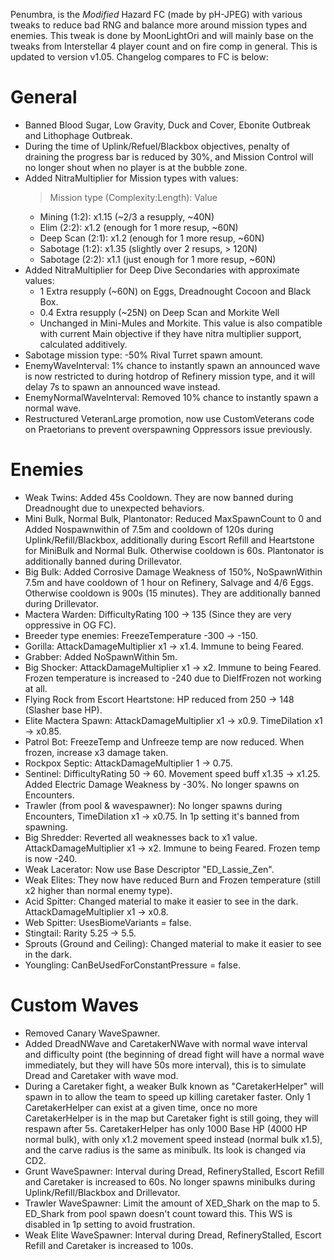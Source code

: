 Penumbra, is the *Modified* Hazard FC (made by pH-JPEG) with various tweaks to reduce bad RNG and balance more around mission types and enemies. This tweak is done by MoonLightOri and will mainly base on the tweaks from Interstellar 4 player count and on fire comp in general. This is updated to version v1.05. Changelog compares to FC is below:

# General
- Banned Blood Sugar, Low Gravity, Duck and Cover, Ebonite Outbreak and Lithophage Outbreak.
- During the time of Uplink/Refuel/Blackbox objectives, penalty of draining the progress bar is reduced by 30%, and Mission Control will no longer shout when no player is at the bubble zone.
- Added NitraMultiplier for Mission types with values:
  > Mission type (Complexity:Length): Value
    + Mining    (1:2): x1.15 (~2/3 a resupply, ~40N)
    + Elim      (2:2): x1.2 (enough for 1 more resup, ~60N)
    + Deep Scan (2:1): x1.2 (enough for 1 more resup, ~60N)
    + Sabotage  (1:2): x1.35 (slightly over 2 resups, > 120N)
    + Sabotage  (2:2): x1.1 (just enough for 1 more resup, ~60N)
- Added NitraMultiplier for Deep Dive Secondaries with approximate values: 
    + 1 Extra resupply (~60N) on Eggs, Dreadnought Cocoon and Black Box.
    + 0.4 Extra resupply (~25N) on Deep Scan and Morkite Well
    + Unchanged in Mini-Mules and Morkite.
This value is also compatible with current Main objective if they have nitra multiplier support, calculated additively.
- Sabotage mission type: -50% Rival Turret spawn amount.
- EnemyWaveInterval: 1% chance to instantly spawn an announced wave is now restricted to during hotdrop of Refinery mission type, and it will delay 7s to spawn an announced wave instead.
- EnemyNormalWaveInterval: Removed 10% chance to instantly spawn a normal wave.
- Restructured VeteranLarge promotion, now use CustomVeterans code on Praetorians to prevent overspawning Oppressors issue previously.

# Enemies
- Weak Twins: Added 45s Cooldown. They are now banned during Dreadnought due to unexpected behaviors.
- Mini Bulk, Normal Bulk, Plantonator: Reduced MaxSpawnCount to 0 and Added Nospawnwithin of 7.5m and cooldown of 120s during Uplink/Refill/Blackbox, additionally during Escort Refill and Heartstone for MiniBulk and Normal Bulk. Otherwise cooldown is 60s. Plantonator is additionally banned during Drillevator.
- Big Bulk: Added Corrosive Damage Weakness of 150%, NoSpawnWithin 7.5m and have cooldown of 1 hour on Refinery, Salvage and 4/6 Eggs. Otherwise cooldown is 900s (15 minutes). They are additionally banned during Drillevator.
- Mactera Warden: DifficultyRating 100 -> 135 (Since they are very oppressive in OG FC).
- Breeder type enemies: FreezeTemperature -300 -> -150.
- Gorilla: AttackDamageMultiplier x1 -> x1.4. Immune to being Feared.
- Grabber: Added NoSpawnWithin 5m.
- Big Shocker: AttackDamageMultiplier x1 -> x2. Immune to being Feared. Frozen temperature is increased to -240 due to DieIfFrozen not working at all.
- Flying Rock from Escort Heartstone: HP reduced from 250 -> 148 (Slasher base HP).
- Elite Mactera Spawn: AttackDamageMultiplier x1 -> x0.9. TimeDilation x1 -> x0.85.
- Patrol Bot: FreezeTemp and Unfreeze temp are now reduced. When frozen, increase x3 damage taken.
- Rockpox Septic: AttackDamageMultiplier 1 -> 0.75.
- Sentinel: DifficultyRating 50 -> 60. Movement speed buff x1.35 -> x1.25. Added Electric Damage Weakness by -30%. No longer spawns on Encounters.
- Trawler (from pool & wavespawner): No longer spawns during Encounters, TimeDilation x1 -> x0.75. In 1p setting it's banned from spawning.
- Big Shredder: Reverted all weaknesses back to x1 value. AttackDamageMultiplier x1 -> x2. Immune to being Feared. Frozen temp is now -240.
- Weak Lacerator: Now use Base Descriptor "ED_Lassie_Zen".
- Weak Elites: They now have reduced Burn and Frozen temperature (still x2 higher than normal enemy type).
- Acid Spitter: Changed material to make it easier to see in the dark. AttackDamageMultiplier x1 -> x0.8.
- Web Spitter: UsesBiomeVariants = false.
- Stingtail: Rarity 5.25 -> 5.5.
- Sprouts (Ground and Ceiling): Changed material to make it easier to see in the dark. 
- Youngling: CanBeUsedForConstantPressure = false.

# Custom Waves
- Removed Canary WaveSpawner.
- Added DreadNWave and CaretakerNWave with normal wave interval and difficulty point (the beginning of dread fight will have a normal wave immediately, but they will have 50s more interval), this is to simulate Dread and Caretaker with wave mod.
- During a Caretaker fight, a weaker Bulk known as "CaretakerHelper" will spawn in to allow the team to speed up killing caretaker faster. Only 1 CaretakerHelper can exist at a given time, once no more CaretakerHelper is in the map but Caretaker fight is still going, they will respawn after 5s. CaretakerHelper has only 1000 Base HP (4000 HP normal bulk), with only x1.2 movement speed instead (normal bulk x1.5), and the carve radius is the same as minibulk. Its look is changed via CD2.
- Grunt WaveSpawner: Interval during Dread, RefineryStalled, Escort Refill and Caretaker is increased to 60s. No longer spawns minibulks during Uplink/Refill/Blackbox and Drillevator.
- Trawler WaveSpawner: Limit the amount of XED_Shark on the map to 5. ED_Shark from pool spawn doesn't count toward this. This WS is disabled in 1p setting to avoid frustration.
- Weak Elite WaveSpawner: Interval during Dread, RefineryStalled, Escort Refill and Caretaker is increased to 100s.
